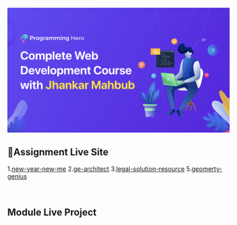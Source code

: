 ![](thumbnail.png)
</br>

## 📑Assignment Live Site
1.[new-year-new-me](https://verdant-otter-af8880.netlify.app/)
2.[ge-architect](https://serene-cat-1b3cad.netlify.app/)
3.[legal-solution-resource](https://venerable-belekoy-74b25e.netlify.app/)
5.[geomerty-genius](https://benevolent-cat-886bb7.netlify.app/)

</br>
</hr>

## Module Live Project